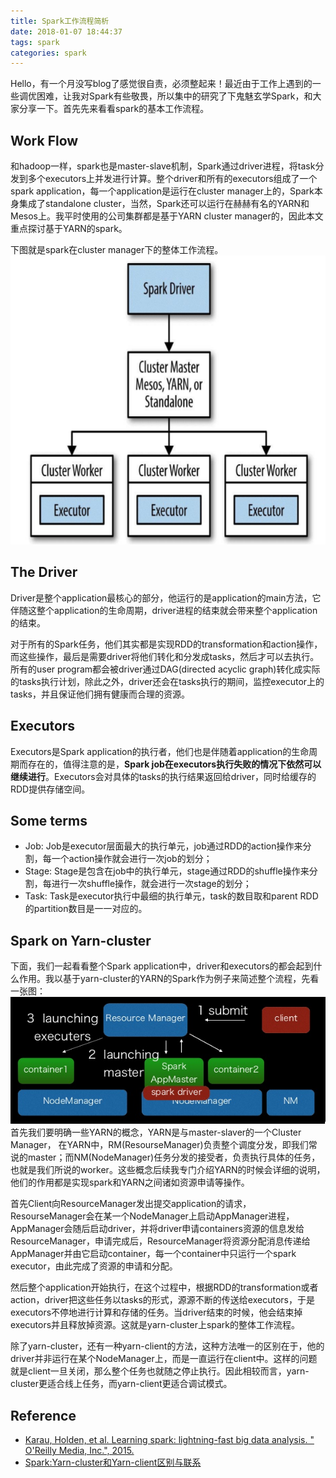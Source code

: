 ```yaml
---
title: Spark工作流程简析
date: 2018-01-07 18:44:37
tags: spark
categories: spark
---
```

Hello，有一个月没写blog了感觉很自责，必须整起来！最近由于工作上遇到的一些调优困难，让我对Spark有些敬畏，所以集中的研究了下鬼魅玄学Spark，和大家分享一下。首先先来看看spark的基本工作流程。
<!--more-->
## Work Flow
和hadoop一样，spark也是master-slave机制，Spark通过driver进程，将task分发到多个executors上并发进行计算。整个driver和所有的executors组成了一个spark application，每一个application是运行在cluster manager上的，Spark本身集成了standalone cluster，当然，Spark还可以运行在赫赫有名的YARN和Mesos上。我平时使用的公司集群都是基于YARN cluster manager的，因此本文重点探讨基于YARN的spark。

下图就是spark在cluster manager下的整体工作流程。
![](https://github.com/JoeAsir/blog-image/raw/master/blog/15/15-1.png)

## The Driver
Driver是整个application最核心的部分，他运行的是application的main方法，它伴随这整个application的生命周期，driver进程的结束就会带来整个application的结束。

对于所有的Spark任务，他们其实都是实现RDD的transformation和action操作，而这些操作，最后是需要driver将他们转化和分发成tasks，然后才可以去执行。所有的user program都会被driver通过DAG(directed acyclic graph)转化成实际的tasks执行计划，除此之外，driver还会在tasks执行的期间，监控executor上的tasks，并且保证他们拥有健康而合理的资源。

## Executors
Executors是Spark application的执行者，他们也是伴随着application的生命周期而存在的，值得注意的是，**Spark job在executors执行失败的情况下依然可以继续进行**。Executors会对具体的tasks的执行结果返回给driver，同时给缓存的RDD提供存储空间。

## Some terms
* Job: Job是executor层面最大的执行单元，job通过RDD的action操作来分割，每一个action操作就会进行一次job的划分；
* Stage: Stage是包含在job中的执行单元，stage通过RDD的shuffle操作来分割，每进行一次shuffle操作，就会进行一次stage的划分；
* Task: Task是executor执行中最细的执行单元，task的数目取和parent RDD的partition数目是一一对应的。

## Spark on Yarn-cluster
下面，我们一起看看整个Spark application中，driver和executors的都会起到什么作用。我以基于yarn-cluster的YARN的Spark作为例子来简述整个流程，先看一张图：
![](https://github.com/JoeAsir/blog-image/raw/master/blog/15/15-2.png)
首先我们要明确一些YARN的概念，YARN是与master-slaver的一个Cluster Manager， 在YARN中，RM(ResourseManager)负责整个调度分发，即我们常说的master；而NM(NodeManager)任务分发的接受者，负责执行具体的任务，也就是我们所说的worker。这些概念后续我专门介绍YARN的时候会详细的说明，他们的作用都是实现spark和YARN之间诸如资源申请等操作。

首先Client向ResourceManager发出提交application的请求，ResourseManager会在某一个NodeManager上启动AppManager进程，AppManager会随后启动driver，并将driver申请containers资源的信息发给ResourceManager，申请完成后，ResourceManager将资源分配消息传递给AppManager并由它启动container，每一个container中只运行一个spark executor，由此完成了资源的申请和分配。

然后整个application开始执行，在这个过程中，根据RDD的transformation或者action，driver把这些任务以tasks的形式，源源不断的传送给executors，于是executors不停地进行计算和存储的任务。当driver结束的时候，他会结束掉executors并且释放掉资源。这就是yarn-cluster上spark的整体工作流程。

除了yarn-cluster，还有一种yarn-client的方法，这种方法唯一的区别在于，他的driver并非运行在某个NodeManager上，而是一直运行在client中。这样的问题就是client一旦关闭，那么整个任务也就随之停止执行。因此相较而言，yarn-cluster更适合线上任务，而yarn-client更适合调试模式。

## Reference
* [Karau, Holden, et al. Learning spark: lightning-fast big data analysis. " O'Reilly Media, Inc.", 2015.](http://shop.oreilly.com/product/0636920028512.do)
* [Spark:Yarn-cluster和Yarn-client区别与联系](https://www.iteblog.com/archives/1223.html)

